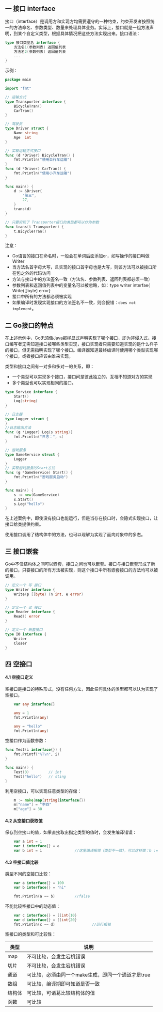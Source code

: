 ## 一 接口 interface

接口（interface）是调用方和实现方均需要遵守的一种约束，约束开发者按照统一的方法命名、参数类型、数量来处理具体业务。实际上，接口就是一组方法声明，到某个自定义类型，根据具体情况把这些方法实现出来。接口语法：  
```go
type 接口类型名 interface {
	方法名1(参数列表) 返回值列表
	方法名2(参数列表) 返回值列表
	...
}
```

示例：
```go
package main

import "fmt"

// 运输方式
type Transporter interface {
	BicycleTran()
	CarTran()
}

// 驾驶员
type Driver struct {
	Name string
	Age  int
}

// 实现运输方式接口
func (d *Driver) BicycleTran() {
	fmt.Println("使用自行车运输")
}
func (d *Driver) CarTran() {
	fmt.Println("使用小汽车运输")
}

func main() {
	d := &Driver{
		"张三",
		27,
	}
	trans(d)
}

// 只要实现了 Transporter接口的类型都可以作为参数
func trans(t Transporter) {
	t.BicycleTran()
}

```

注意：
- Go语言的接口在命名时，一般会在单词后面添加er，如写操作的接口叫做Writer
- 当方法名首字母大写，且实现的接口首字母也是大写，则该方法可以被接口所在包之外的代码访问
- 方法与接口中的方法签名一致（方法名、参数列表、返回列表都必须一致）
- 参数列表和返回值列表中的变量名可以被忽略，如：type writer interfae{ Write([]byte) error}
- 接口中所有的方法都必须被实现
- 如果编译时发现实现接口的方法签名不一致，则会报错：` does not implement `。  

## 二 Go接口的特点

在上述示例中，Go无须像Java那样显式声明实现了哪个接口，即为非侵入式，接口编写者无需知道接口被哪些类型实现，接口实现者只需要知道实现的是什么样子的接口，但无需指明实现了哪个接口。编译器知道最终编译时使用哪个类型实现哪个接口，或者接口应该由谁来实现。  

类型和接口之间有一对多和多对一的关系，即：
- 一个类型可以实现多个接口，接口间是彼此独立的，互相不知道对方的实现
- 多个类型也可以实现相同的接口。   


```go
type Service interface {
	Start()
	Log(string)
}

// 日志器
type Logger struct {
}
//日志输出方法
func (g *Logger) Log(s string){
	fmt.Println("日志：", s)
}

// 游戏服务
type GameService struct {
	Logger
}
// 实现游戏服务的Start方法
func (g *GameService) Start() {
	fmt.Println("游戏服务启动")
}

func main() {
	s := new(GameService)
	s.Start()
	s.Log("hello")
}
```

在上述案例中，即使没有接口也能运行，但是当存在接口时，会隐式实现接口，让接口给类提供约束。


使用接口调用了结构体中的方法，也可以理解为实现了面向对象中的多态。  

## 三 接口嵌套

Go中不仅结构体之间可以嵌套，接口之间也可以嵌套。接口与接口嵌套形成了新的接口，只要接口的所有方法被实现，则这个接口中所有嵌套接口的方法均可以被调用。  

```go
// 定义一个 写 接口
type Writer interface {
	Write(p []byte) (n int, e error)
}

// 定义一个 读 接口
type Reader interface {
	Read() error
}

// 定义一个 嵌套接口
type IO interface {
	Writer
	Closer
}
```

## 四 空接口

#### 4.1 空接口定义

空接口是接口的特殊形式，没有任何方法，因此任何具体的类型都可以认为实现了空接口。

```go
	var any interface{}

	any = 1
	fmt.Println(any)

	any = "hello"
	fmt.Println(any)
```

空接口作为函数参数：
```go
func Test(i interface{}) {
	fmt.Printf("%T\n", i)
}

func main() {
	Test(3)			// int
	Test("hello")	// sting
}
```

利用空接口，可以实现任意类型的存储：
```go
	m := make(map[string]interface{})
	m["name"] = "李四"
	m["age"] = 30	
```

#### 4.2 从空接口获取值

保存到空接口的值，如果直接取出指定类型的值时，会发生编译错误：
```go
	var a int = 1
	var i interface{} = a
	var b int = i				//这里编译报错（类型不一致），可以这样做：b := i
```

#### 4.3 空接口值比较

类型不同的空接口比较：
```go
	var a interface{} = 100
	var b interface{} = "hi"

	fmt.Println(a == b)			//false
```

不能比较空接口中的动态值：
```go
	var c interface{} = []int{10}
	var d interface{} = []int{20}
	fmt.Println(c == d)					//运行报错
```

空接口的类型和可比较性：

| 类型 | 说明 |
| ---- | ---- |
| map | 不可比较，会发生宕机错误 |
| 切片 | 不可比较，会发生宕机错误 |
| 通道 | 可比较，必须由同一个make生成，即同一个通道才是true |
| 数组 | 可比较，编译期即可知道是否一致 |
| 结构体 | 可比较，可诸葛比较结构体的值 |
| 函数 | 可比较 |